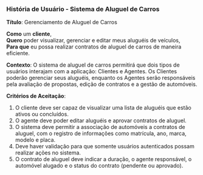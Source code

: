 ### História de Usuário - Sistema de Aluguel de Carros

**Título**: Gerenciamento de Aluguel de Carros

**Como** um **cliente**,  
**Quero** poder visualizar, gerenciar e editar meus aluguéis de veículos,  
**Para que** eu possa realizar contratos de aluguel de carros de maneira eficiente.

**Contexto**: O sistema de aluguel de carros permitirá que dois tipos de usuários interajam com a aplicação: Clientes e Agentes. Os Clientes poderão gerenciar seus aluguéis, enquanto os Agentes serão responsáveis pela avaliação de propostas, edição de contratos e a gestão de automóveis.

**Critérios de Aceitação**:
1. O cliente deve ser capaz de visualizar uma lista de aluguéis que estão ativos ou concluídos.
2. O agente deve poder editar aluguéis e aprovar contratos de aluguel.
3. O sistema deve permitir a associação de automóveis a contratos de aluguel, com o registro de informações como matrícula, ano, marca, modelo e placa.
4. Deve haver validação para que somente usuários autenticados possam realizar ações no sistema.
5. O contrato de aluguel deve indicar a duração, o agente responsável, o automóvel alugado e o status do contrato (pendente ou aprovado).